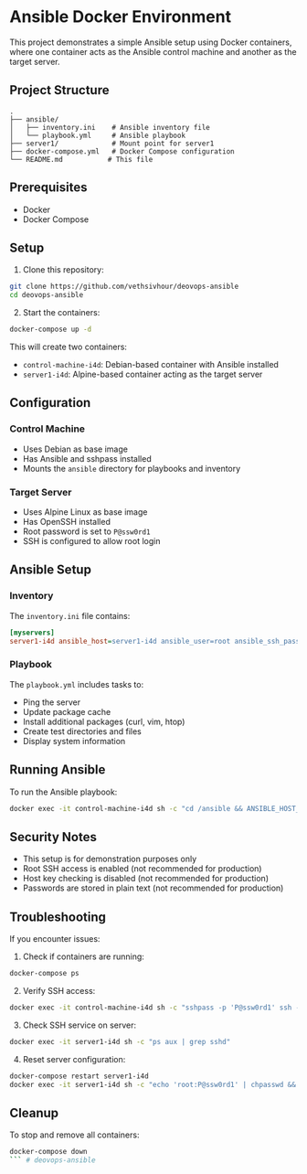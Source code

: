 # Ansible Docker Environment

This project demonstrates a simple Ansible setup using Docker containers, where one container acts as the Ansible control machine and another as the target server.

## Project Structure

```
.
├── ansible/
│   ├── inventory.ini    # Ansible inventory file
│   └── playbook.yml     # Ansible playbook
├── server1/             # Mount point for server1
├── docker-compose.yml   # Docker Compose configuration
└── README.md           # This file
```

## Prerequisites

- Docker
- Docker Compose

## Setup

1. Clone this repository:
```bash
git clone https://github.com/vethsivhour/deovops-ansible
cd deovops-ansible
```

2. Start the containers:
```bash
docker-compose up -d
```

This will create two containers:
- `control-machine-i4d`: Debian-based container with Ansible installed
- `server1-i4d`: Alpine-based container acting as the target server

## Configuration

### Control Machine
- Uses Debian as base image
- Has Ansible and sshpass installed
- Mounts the `ansible` directory for playbooks and inventory

### Target Server
- Uses Alpine Linux as base image
- Has OpenSSH installed
- Root password is set to `P@ssw0rd1`
- SSH is configured to allow root login

## Ansible Setup

### Inventory
The `inventory.ini` file contains:
```ini
[myservers]
server1-i4d ansible_host=server1-i4d ansible_user=root ansible_ssh_pass=P@ssw0rd1 ansible_port=22
```

### Playbook
The `playbook.yml` includes tasks to:
- Ping the server
- Update package cache
- Install additional packages (curl, vim, htop)
- Create test directories and files
- Display system information

## Running Ansible

To run the Ansible playbook:

```bash
docker exec -it control-machine-i4d sh -c "cd /ansible && ANSIBLE_HOST_KEY_CHECKING=False ansible-playbook playbook.yml -i inventory.ini"
```

## Security Notes

- This setup is for demonstration purposes only
- Root SSH access is enabled (not recommended for production)
- Host key checking is disabled (not recommended for production)
- Passwords are stored in plain text (not recommended for production)

## Troubleshooting

If you encounter issues:

1. Check if containers are running:
```bash
docker-compose ps
```

2. Verify SSH access:
```bash
docker exec -it control-machine-i4d sh -c "sshpass -p 'P@ssw0rd1' ssh -o StrictHostKeyChecking=no root@server1-i4d 'echo Connection successful'"
```

3. Check SSH service on server:
```bash
docker exec -it server1-i4d sh -c "ps aux | grep sshd"
```

4. Reset server configuration:
```bash
docker-compose restart server1-i4d
docker exec -it server1-i4d sh -c "echo 'root:P@ssw0rd1' | chpasswd && sed -i 's/#PermitRootLogin prohibit-password/PermitRootLogin yes/' /etc/ssh/sshd_config && /usr/sbin/sshd"
```

## Cleanup

To stop and remove all containers:
```bash
docker-compose down
``` # deovops-ansible
